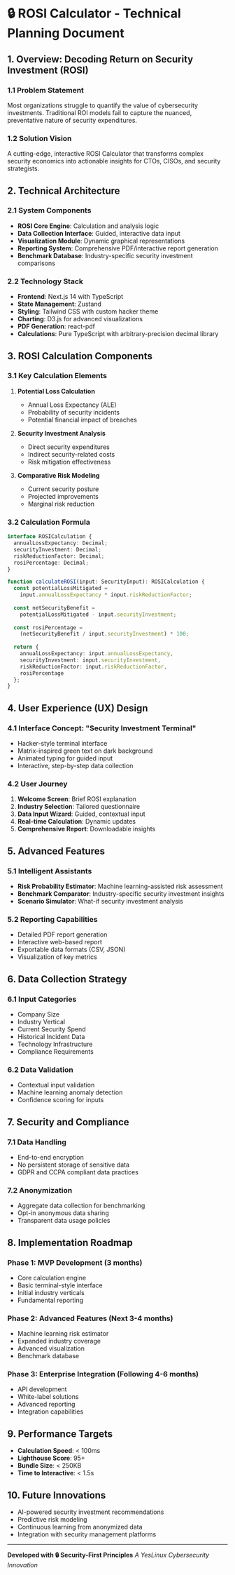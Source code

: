 # 🔒 ROSI Calculator - Technical Planning Document

## 1. Overview: Decoding Return on Security Investment (ROSI)

### 1.1 Problem Statement
Most organizations struggle to quantify the value of cybersecurity investments. Traditional ROI models fail to capture the nuanced, preventative nature of security expenditures.

### 1.2 Solution Vision
A cutting-edge, interactive ROSI Calculator that transforms complex security economics into actionable insights for CTOs, CISOs, and security strategists.

## 2. Technical Architecture

### 2.1 System Components
- **ROSI Core Engine**: Calculation and analysis logic
- **Data Collection Interface**: Guided, interactive data input
- **Visualization Module**: Dynamic graphical representations
- **Reporting System**: Comprehensive PDF/interactive report generation
- **Benchmark Database**: Industry-specific security investment comparisons

### 2.2 Technology Stack
- **Frontend**: Next.js 14 with TypeScript
- **State Management**: Zustand
- **Styling**: Tailwind CSS with custom hacker theme
- **Charting**: D3.js for advanced visualizations
- **PDF Generation**: react-pdf
- **Calculations**: Pure TypeScript with arbitrary-precision decimal library

## 3. ROSI Calculation Components

### 3.1 Key Calculation Elements
1. **Potential Loss Calculation**
   - Annual Loss Expectancy (ALE)
   - Probability of security incidents
   - Potential financial impact of breaches

2. **Security Investment Analysis**
   - Direct security expenditures
   - Indirect security-related costs
   - Risk mitigation effectiveness

3. **Comparative Risk Modeling**
   - Current security posture
   - Projected improvements
   - Marginal risk reduction

### 3.2 Calculation Formula
```typescript
interface ROSICalculation {
  annualLossExpectancy: Decimal;
  securityInvestment: Decimal;
  riskReductionFactor: Decimal;
  rosiPercentage: Decimal;
}

function calculateROSI(input: SecurityInput): ROSICalculation {
  const potentialLossMitigated = 
    input.annualLossExpectancy * input.riskReductionFactor;
  
  const netSecurityBenefit = 
    potentialLossMitigated - input.securityInvestment;
  
  const rosiPercentage = 
    (netSecurityBenefit / input.securityInvestment) * 100;
  
  return {
    annualLossExpectancy: input.annualLossExpectancy,
    securityInvestment: input.securityInvestment,
    riskReductionFactor: input.riskReductionFactor,
    rosiPercentage
  };
}
```

## 4. User Experience (UX) Design

### 4.1 Interface Concept: "Security Investment Terminal"
- Hacker-style terminal interface
- Matrix-inspired green text on dark background
- Animated typing for guided input
- Interactive, step-by-step data collection

### 4.2 User Journey
1. **Welcome Screen**: Brief ROSI explanation
2. **Industry Selection**: Tailored questionnaire
3. **Data Input Wizard**: Guided, contextual input
4. **Real-time Calculation**: Dynamic updates
5. **Comprehensive Report**: Downloadable insights

## 5. Advanced Features

### 5.1 Intelligent Assistants
- **Risk Probability Estimator**: Machine learning-assisted risk assessment
- **Benchmark Comparator**: Industry-specific security investment insights
- **Scenario Simulator**: What-if security investment analysis

### 5.2 Reporting Capabilities
- Detailed PDF report generation
- Interactive web-based report
- Exportable data formats (CSV, JSON)
- Visualization of key metrics

## 6. Data Collection Strategy

### 6.1 Input Categories
- Company Size
- Industry Vertical
- Current Security Spend
- Historical Incident Data
- Technology Infrastructure
- Compliance Requirements

### 6.2 Data Validation
- Contextual input validation
- Machine learning anomaly detection
- Confidence scoring for inputs

## 7. Security and Compliance

### 7.1 Data Handling
- End-to-end encryption
- No persistent storage of sensitive data
- GDPR and CCPA compliant data practices

### 7.2 Anonymization
- Aggregate data collection for benchmarking
- Opt-in anonymous data sharing
- Transparent data usage policies

## 8. Implementation Roadmap

### Phase 1: MVP Development (3 months)
- Core calculation engine
- Basic terminal-style interface
- Initial industry verticals
- Fundamental reporting

### Phase 2: Advanced Features (Next 3-4 months)
- Machine learning risk estimator
- Expanded industry coverage
- Advanced visualization
- Benchmark database

### Phase 3: Enterprise Integration (Following 4-6 months)
- API development
- White-label solutions
- Advanced reporting
- Integration capabilities

## 9. Performance Targets

- **Calculation Speed**: < 100ms
- **Lighthouse Score**: 95+ 
- **Bundle Size**: < 250KB
- **Time to Interactive**: < 1.5s

## 10. Future Innovations

- AI-powered security investment recommendations
- Predictive risk modeling
- Continuous learning from anonymized data
- Integration with security management platforms

---

**Developed with 🔒 Security-First Principles**
*A YesLinux Cybersecurity Innovation*
